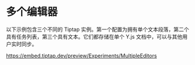 # 多个编辑器

以下示例包含三个不同的 Tiptap 实例。第一个配置为拥有单个文本段落，第二个具有任务列表，第三个具有文本。它们都存储在单个 Y.js 文档中，可以与其他用户实时同步。

https://embed.tiptap.dev/preview/Experiments/MultipleEditors